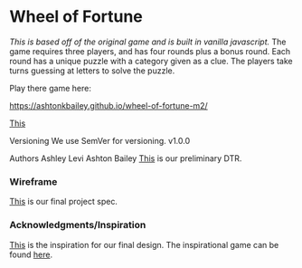 # Wheel of Fortune
*This is based off of the original game and is built in vanilla javascript.*
The game requires three players, and has four rounds plus a bonus round. Each round has a unique puzzle with a category given as a clue. The players take turns guessing at letters to solve the puzzle.

Play there game here:

https://ashtonkbailey.github.io/wheel-of-fortune-m2/

[This](/images/readme-photo.png) 


Versioning
We use SemVer for versioning. 
v1.0.0

Authors
Ashley Levi
Ashton Bailey
[This](/DTR.md) is our preliminary DTR.

### Wireframe
[This](/images/wheel-of-fortune-wireframe.png) is our final project spec.

### Acknowledgments/Inspiration
[This](/images/wof-design-inspo.png) is the inspiration for our final design. The inspirational game can be found [here](http://en.gameslol.net/wheel-of-fortune-786.html).

